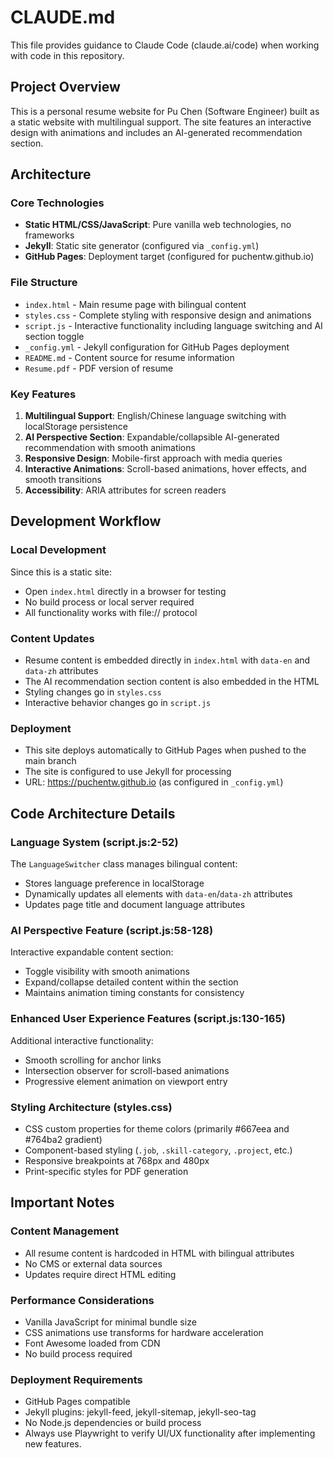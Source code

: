 # CLAUDE.md

This file provides guidance to Claude Code (claude.ai/code) when working with code in this repository.

## Project Overview

This is a personal resume website for Pu Chen (Software Engineer) built as a static website with multilingual support. The site features an interactive design with animations and includes an AI-generated recommendation section.

## Architecture

### Core Technologies
- **Static HTML/CSS/JavaScript**: Pure vanilla web technologies, no frameworks
- **Jekyll**: Static site generator (configured via `_config.yml`)
- **GitHub Pages**: Deployment target (configured for puchentw.github.io)

### File Structure
- `index.html` - Main resume page with bilingual content
- `styles.css` - Complete styling with responsive design and animations
- `script.js` - Interactive functionality including language switching and AI section toggle
- `_config.yml` - Jekyll configuration for GitHub Pages deployment
- `README.md` - Content source for resume information
- `Resume.pdf` - PDF version of resume

### Key Features
1. **Multilingual Support**: English/Chinese language switching with localStorage persistence
2. **AI Perspective Section**: Expandable/collapsible AI-generated recommendation with smooth animations
3. **Responsive Design**: Mobile-first approach with media queries
4. **Interactive Animations**: Scroll-based animations, hover effects, and smooth transitions
5. **Accessibility**: ARIA attributes for screen readers

## Development Workflow

### Local Development
Since this is a static site:
- Open `index.html` directly in a browser for testing
- No build process or local server required
- All functionality works with file:// protocol

### Content Updates
- Resume content is embedded directly in `index.html` with `data-en` and `data-zh` attributes
- The AI recommendation section content is also embedded in the HTML
- Styling changes go in `styles.css`
- Interactive behavior changes go in `script.js`

### Deployment
- This site deploys automatically to GitHub Pages when pushed to the main branch
- The site is configured to use Jekyll for processing
- URL: https://puchentw.github.io (as configured in `_config.yml`)

## Code Architecture Details

### Language System (script.js:2-52)
The `LanguageSwitcher` class manages bilingual content:
- Stores language preference in localStorage
- Dynamically updates all elements with `data-en`/`data-zh` attributes
- Updates page title and document language attributes

### AI Perspective Feature (script.js:58-128)
Interactive expandable content section:
- Toggle visibility with smooth animations
- Expand/collapse detailed content within the section
- Maintains animation timing constants for consistency

### Enhanced User Experience Features (script.js:130-165)
Additional interactive functionality:
- Smooth scrolling for anchor links
- Intersection observer for scroll-based animations
- Progressive element animation on viewport entry

### Styling Architecture (styles.css)
- CSS custom properties for theme colors (primarily #667eea and #764ba2 gradient)
- Component-based styling (`.job`, `.skill-category`, `.project`, etc.)
- Responsive breakpoints at 768px and 480px
- Print-specific styles for PDF generation

## Important Notes

### Content Management
- All resume content is hardcoded in HTML with bilingual attributes
- No CMS or external data sources
- Updates require direct HTML editing

### Performance Considerations
- Vanilla JavaScript for minimal bundle size
- CSS animations use transforms for hardware acceleration
- Font Awesome loaded from CDN
- No build process required

### Deployment Requirements
- GitHub Pages compatible
- Jekyll plugins: jekyll-feed, jekyll-sitemap, jekyll-seo-tag
- No Node.js dependencies or build process
- Always use Playwright to verify UI/UX functionality after implementing new features.

